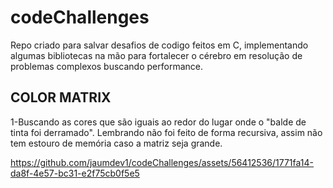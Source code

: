# codeChallenges
Repo criado para salvar desafios de codigo feitos em C, implementando algumas bibliotecas na mão para fortalecer o cérebro em resolução de problemas complexos buscando performance.


## COLOR MATRIX
1-Buscando as cores que são iguais ao redor do lugar onde o "balde de tinta foi derramado".
Lembrando não foi feito de forma recursiva, assim não tem estouro de memória caso a matriz seja grande.

https://github.com/jaumdev1/codeChallenges/assets/56412536/1771fa14-da8f-4e57-bc31-e2f75cb0f5e5

